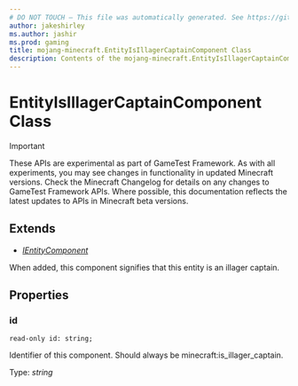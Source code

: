```yaml
---
# DO NOT TOUCH — This file was automatically generated. See https://github.com/Mojang/MinecraftScriptingApiDocsGenerator to modify descriptions, examples, etc.
author: jakeshirley
ms.author: jashir
ms.prod: gaming
title: mojang-minecraft.EntityIsIllagerCaptainComponent Class
description: Contents of the mojang-minecraft.EntityIsIllagerCaptainComponent class.
---
```

# EntityIsIllagerCaptainComponent Class
>[!IMPORTANT]
>These APIs are experimental as part of GameTest Framework. As with all experiments, you may see changes in functionality in updated Minecraft versions. Check the Minecraft Changelog for details on any changes to GameTest Framework APIs. Where possible, this documentation reflects the latest updates to APIs in Minecraft beta versions.

## Extends
- [*IEntityComponent*](IEntityComponent.md)

When added, this component signifies that this entity is an illager captain.

## Properties
### **id**
`read-only id: string;`

Identifier of this component. Should always be minecraft:is_illager_captain.

Type: *string*

